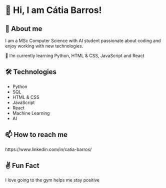 <h1>👋 Hi, I am Cátia Barros!</h1>

<h2>👀 About me</h2>
<p> I am a MSc Computer Science with AI student passionate about coding and enjoy working with new technologies.</p>

🌱 I’m currently learning Python, HTML & CSS, JavaScript and React

<h2>🛠️ Technologies</h2>
<ul>
  <li>Python</li>
  <li>SQL</li>
  <li>HTML & CSS</li>
  <li>JavaScript</li>
  <li>React</li>
  <li>Machine Learning</li>
  <li>AI</li>
</ul>

<h2>📫 How to reach me</h2>
https://www.linkedin.com/in/catia-barros/

<h2>✌️ Fun Fact</h2>
I love going to the gym helps me stay positive

